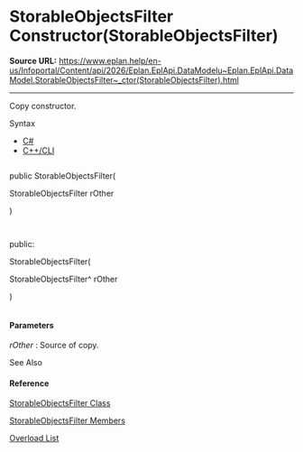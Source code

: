 # StorableObjectsFilter Constructor(StorableObjectsFilter)

**Source URL:** https://www.eplan.help/en-us/Infoportal/Content/api/2026/Eplan.EplApi.DataModelu~Eplan.EplApi.DataModel.StorableObjectsFilter~_ctor(StorableObjectsFilter).html

---

Copy constructor.

Syntax

- [C#](#i-syntax-CS)
- [C++/CLI](#i-syntax-CPP2005)

```
```
public StorableObjectsFilter( 
   StorableObjectsFilter rOther
)
```
```

```
```
public:
StorableObjectsFilter( 
   StorableObjectsFilter^ rOther
)
```
```

#### Parameters

*rOther*
:   Source of copy.



See Also

#### Reference

[StorableObjectsFilter Class](Eplan.EplApi.DataModelu~Eplan.EplApi.DataModel.StorableObjectsFilter.html)
  
[StorableObjectsFilter Members](Eplan.EplApi.DataModelu~Eplan.EplApi.DataModel.StorableObjectsFilter_members.html)
  
[Overload List](Eplan.EplApi.DataModelu~Eplan.EplApi.DataModel.StorableObjectsFilter~_ctor.html)